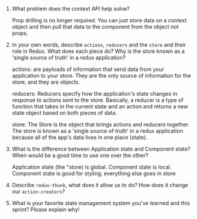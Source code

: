1. What problem does the context API help solve?

   Prop drilling is no longer required. You can just store data on a context object and then pull that data to the component from the object not props.

2. In your own words, describe `actions`, `reducers` and the `store` and their role in Redux. What does each piece do? Why is the store known as a 'single source of truth' in a redux application?

   actions: are payloads of information that send data from your application to your store. They are the only source of information for the store, and they are objects.

   reducers: Reducers specify how the application's state changes in response to actions sent to the store. Basically, a reducer is a type of function that takes in the current state and an action and returns a new state object based on both pieces of data.

   store: The Store is the object that brings actions and reducers together. The store is known as a 'single source of truth' in a redux application because all of the app's data lives in one place (state).

3) What is the difference between Application state and Component state? When would be a good time to use one over the other?

   Application state (the "store) is global. Component state is local. Component state is good for styling, everything else goes in store

4. Describe `redux-thunk`, what does it allow us to do? How does it change our `action-creators`?

5) What is your favorite state management system you've learned and this sprint? Please explain why!
